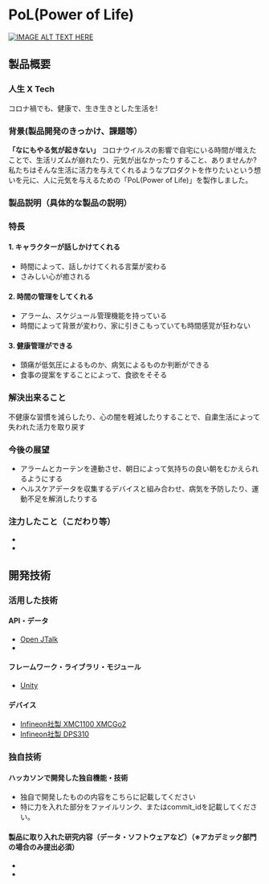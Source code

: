 # PoL(Power of Life)  

[![IMAGE ALT TEXT HERE](https://jphacks.com/wp-content/uploads/2020/09/JPHACKS2020_ogp.jpg)](https://www.youtube.com/watch?v=G5rULR53uMk)

## 製品概要  
### 人生  X  Tech    
  コロナ禍でも、健康で、生き生きとした生活を!  

### 背景(製品開発のきっかけ、課題等）  
  **「なにもやる気が起きない」**
  コロナウイルスの影響で自宅にいる時間が増えたことで、生活リズムが崩れたり、元気が出なかったりすること、ありませんか?  
  私たちはそんな生活に活力を与えてくれるようなプロダクトを作りたいという想いを元に、人に元気を与えるための「PoL(Power of Life)」を製作しました。
### 製品説明（具体的な製品の説明）

### 特長  
#### 1. キャラクターが話しかけてくれる  
  - 時間によって、話しかけてくれる言葉が変わる  
  - さみしい心が癒される  

#### 2. 時間の管理をしてくれる  
  - アラーム、スケジュール管理機能を持っている  
  - 時間によって背景が変わり、家に引きこもっていても時間感覚が狂わない  

#### 3. 健康管理ができる  
  - 頭痛が低気圧によるものか、病気によるものか判断ができる  
  - 食事の提案をすることによって、食欲をそそる  

### 解決出来ること  
  不健康な習慣を減らしたり、心の闇を軽減したりすることで、自粛生活によって失われた活力を取り戻す
### 今後の展望  
  - アラームとカーテンを連動させ、朝日によって気持ちの良い朝をむかえられるようにする  
  - ヘルスケアデータを収集するデバイスと組み合わせ、病気を予防したり、運動不足を解消したりする  
### 注力したこと（こだわり等）
*
*

## 開発技術
### 活用した技術
#### API・データ
  - [Open JTalk](http://open-jtalk.sp.nitech.ac.jp)
  -

#### フレームワーク・ライブラリ・モジュール
  - [Unity](https://unity.com/ja)

#### デバイス
  - [Infineon社製 XMC1100 XMCGo2](https://www.infineon.com/cms/de/product/evaluation-boards/kit_xmc_2go_xmc1100_v1/?redirId=115070#ispnTab9)  
  - [Infineon社製 DPS310](https://www.infineon.com/cms/en/product/evaluation-boards/s2go-pressure-dps310/?redirId=127963)


### 独自技術
#### ハッカソンで開発した独自機能・技術
* 独自で開発したものの内容をこちらに記載してください
* 特に力を入れた部分をファイルリンク、またはcommit_idを記載してください。

#### 製品に取り入れた研究内容（データ・ソフトウェアなど）（※アカデミック部門の場合のみ提出必須）
*
*
